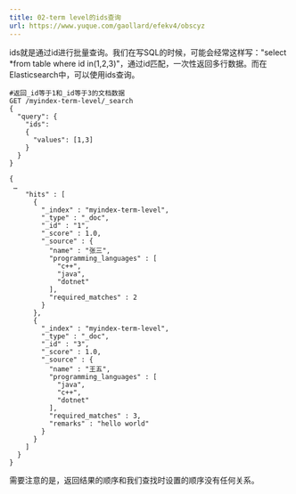 ```yaml
---
title: 02-term level的ids查询
url: https://www.yuque.com/gaollard/efekv4/obscyz
---
```


ids就是通过id进行批量查询。我们在写SQL的时候，可能会经常这样写："select *from table where id in(1,2,3)"，通过id匹配，一次性返回多行数据。而在Elasticsearch中，可以使用ids查询。

```shell
#返回_id等于1和_id等于3的文档数据
GET /myindex-term-level/_search
{
  "query": {
    "ids": 
    {
      "values": [1,3]
    }
  }
}
```

```shell
{
 …
    "hits" : [
      {
        "_index" : "myindex-term-level",
        "_type" : "_doc",
        "_id" : "1",
        "_score" : 1.0,
        "_source" : {
          "name" : "张三",
          "programming_languages" : [
            "c++",
            "java",
            "dotnet"
          ],
          "required_matches" : 2
        }
      },
      {
        "_index" : "myindex-term-level",
        "_type" : "_doc",
        "_id" : "3",
        "_score" : 1.0,
        "_source" : {
          "name" : "王五",
          "programming_languages" : [
            "java",
            "c++",
            "dotnet"
          ],
          "required_matches" : 3,
          "remarks" : "hello world"
        }
      }
    ]
  }
}
```

需要注意的是，返回结果的顺序和我们查找时设置的顺序没有任何关系。

